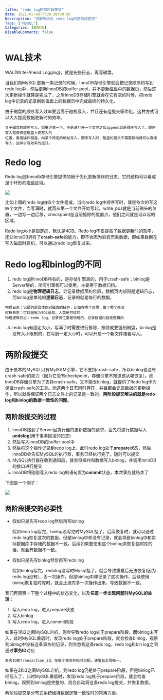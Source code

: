 ```yaml
---
title: "redo log的两阶段提交"
date: 2021-05-08T7:09:30+08:00
Description: "详解MySQL redo log的两阶段提交"
Tags: ["MySQL"]
Categories: [数据库]
DisableComments: false
---
```


# WAL技术

WAL(Write-Ahead Logging)，就是先些日志，再写磁盘。

当我们向MySQL更新一条记录的时候，InnoDB存储引擎就会把记录顺序的写到redo log中，然后更新InnoDB的buffer  pool，并不更新磁盘中的数据页，然后这次更新操作就算是完成了，之后InnoDB存储引擎就会在它有空的时候，把redo log中记录的记录刷到磁盘上的数据页中完成最终的持久化。

由于磁盘的顺序写入效率要远高于随机写入，并且还有组提交等优化，这种方式可以大大提高数据更新时的效率。

```
关于磁盘的顺序写入，需要注意一下。不是说打开一个文件之后append就是顺序写入了。顺序写入需要知道磁盘上要写入的
位置，直接操作磁盘，向某个特定的地址写入，顺序写入时，磁盘的磁头不需要移动就可以直接写入，这样才有效率的提升。
```



# Redo log

Redo log是Innodb存储引擎提供的用于优化更新操作的日志。它的结构可以看成是个环形的磁盘区域。

![](/images/wal/redolog.png)

比如上图的redo log由四个文件组成，当向redo log中顺序写时，就是依次的写这四个文件，当写满时，就再从第一个文件开始写起。write_pos就是当前磁头的位置，一边写一边后移，checkpoint是当前擦除的位置点，他们之间就是可以写的区域。

Redo log大小是固定的，默认是4GB。Redo log不仅提高了数据更新时的效率，还让InnoDB拥有了**crash-safe**的能力，即不会因为宕机而丢数据，即如果数据在写入磁盘时宕机，可以通过redo log恢复过来。

# Redo log和binlog的不同

1. redo log是InnoDB特有的，是存储引擎层的，用于crash-safe；binlog是Server层的，所有引擎都可以使用，主要用于数据归档。
2. redo log是**物理逻辑日志**，会记录数据页的位置，数据页内部则是逻辑日志，而binlog是单纯的**逻辑日志**，记录的就是每行的数据。

```
物理日志：记录的是具体的对磁盘的操作，比如在哪个位置，做了哪个修改
逻辑日志：可以理解为SQL语句，人类是可读的
物理逻辑日志：redo log，记录页位置是物理的，记录数据内容是逻辑的
```

3. redo log有固定大小，写满了时需要进行擦除，擦除就要强制刷盘，binlog是没有大小限制的，在写到一定大小时，可以开启一个新文件接着写入。

# 两阶段提交

由于原本的MySQL只有MyISAM引擎，它不支持crash-safe，所以binlog也没有crash-safe的能力（因为它没有checkpoint，存储引擎不知道该从哪恢复）。而InnoDB存储引擎为了支持crash-safe，又不能改binlog，就提供了Redo log作为保证crash-safe的工具。而这两个日志同时存在，并且都会记录数据的更新操作，所以就得保证两个日志文件上的记录是一致的。**两阶段提交解决的就是redo log和binlog的数据一致性的问题**。

## 两阶段提交的过程

1. InnoDB接到了Server层执行器的更新数据的请求，会先将这行数据写入**undolog**(用于事务回滚的日志)
2. 然后写入InnoDB的buffer pool中
3. 然后将这个操作记录到redo log上，此时redo log处于**prepare**状态，然后InnoDB会告知MySQL的执行器，事务已经执行完了，随时可以提交
4. MySQL执行器在收到通知后，就会将操作和数据写入binlog，并调用InnoDB的接口进行提交
5. InnoDB将刚刚写入redo log的语句置为**commit**状态，本次事务就结束了

下图是一个例子：

![](/images/wal/double_commit.png)

## 两阶段提交的必要性

- 假如只是先写redo log然后再写binlog

  假如redo log写完，binlog没写完时MySQL挂了，后续恢复时，就可以通过redo log恢复这次的数据，但是binlog中却没有记录，就会导致binlog中和实际数据库中存储的数据不一致。后续如果要使用这个binlog来恢复临时库的话，就会有数据不一致。

- 假如只是先写binlog然后再写redo log

  假如binlog写完，redolog没写时Mysql挂了，就会导致重启后无法恢复(因为redo log没有)，丢一次操作，但是binlog中却记录了这次操作，后续使用binlog恢复临时库时，就会比源库多一次操作出来，导致数据不一致。

我们再观察一下整个过程中的状态变化，以及**任意一步出现问题时MySQL的处理**：

1. 写入redo log，进入prepare状态
2. 写入binlog
3. 写入redo log，进入commit阶段

如果在1和2之间MySQL宕机，则会导致redo log处于prepare阶段，而binlog未写入，此时MySQL重启时，发现redo log处于prepare阶段，就会检查binlog，观察到binlog中没有这条事务的记录，则会忽视这条redo log。redo log和bin log之间通过**事务ID**对应

```
事务ID即transaction_id，在每个事务开始时分配，递增且全局唯一。
```



如果在2和3之间MySQL宕机，则redo log仍是处于prepare阶段，但是binlog已经写入了，此时MySQL重启时，发现redo log处于prepare阶段，就会检查binlog，观察到binlog是完整的，则会自动将这条redo log提交，并恢复数据。

两阶段提交是分布式系统维持数据逻辑一致性时的常用方案。